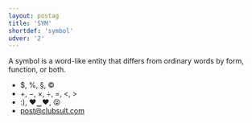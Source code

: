 ```yaml
---
layout: postag
title: 'SYM'
shortdef: 'symbol'
udver: '2'
---
```


A symbol is a word-like entity that differs from ordinary words by form, function, or both.

* $, %, §, ©
* +, −, ×, ÷, =, <, >
* :), ♥‿♥, 😝
* post@clubsult.com
<!-- Interlanguage links updated St lis 3 20:58:15 CET 2021 -->

